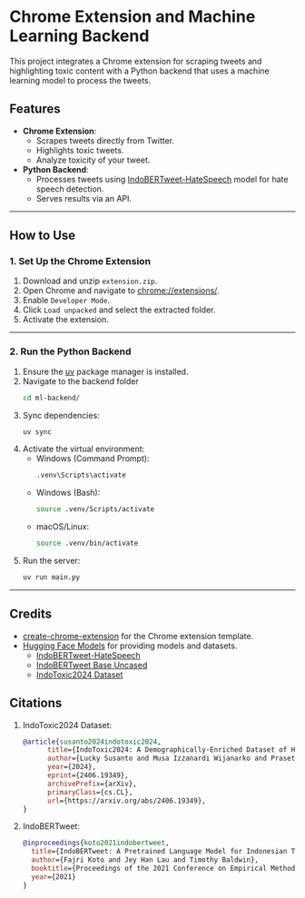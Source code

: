 # Chrome Extension and Machine Learning Backend

This project integrates a Chrome extension for scraping tweets and highlighting toxic content with a Python backend that uses a machine learning model to process the tweets.

## Features
- **Chrome Extension**:
  - Scrapes tweets directly from Twitter.
  - Highlights toxic tweets.
  - Analyze toxicity of your tweet.
- **Python Backend**:
  - Processes tweets using [IndoBERTweet-HateSpeech](https://huggingface.co/Exqrch/IndoBERTweet-HateSpeech) model for hate speech detection.
  - Serves results via an API.

---

## How to Use

### 1. Set Up the Chrome Extension

1. Download and unzip `extension.zip`.
2. Open Chrome and navigate to [chrome://extensions/](chrome://extensions/).
3. Enable `Developer Mode`.
4. Click `Load unpacked` and select the extracted folder.
5. Activate the extension.

---

### 2. Run the Python Backend

1. Ensure the [uv](https://docs.astral.sh/uv/) package manager is installed.
2. Navigate to the backend folder
    ```bash
    cd ml-backend/
    ```
3. Sync dependencies:
    ```bash
    uv sync
    ```
3. Activate the virtual environment:
    - Windows (Command Prompt):
      ```bash
      .venv\Scripts\activate
      ```
    - Windows (Bash):
      ```bash
      source .venv/Scripts/activate
      ```
    - macOS/Linux:
      ```bash
      source .venv/bin/activate
      ```
4. Run the server:
    ```bash
    uv run main.py
    ```

---

## Credits
- [create-chrome-extension](https://github.com/getvictor/create-chrome-extension) for the Chrome extension template.
- [Hugging Face Models](https://huggingface.co/) for providing models and datasets.
    - [IndoBERTweet-HateSpeech](https://huggingface.co/Exqrch/IndoBERTweet-HateSpeech)
    - [IndoBERTweet Base Uncased](https://huggingface.co/indolem/indobertweet-base-uncased)
    - [IndoToxic2024 Dataset](https://huggingface.co/datasets/Exqrch/IndoToxic2024)

## Citations

1. IndoToxic2024 Dataset:
    ```bibtex
    @article{susanto2024indotoxic2024,
          title={IndoToxic2024: A Demographically-Enriched Dataset of Hate Speech and Toxicity Types for Indonesian Language},
          author={Lucky Susanto and Musa Izzanardi Wijanarko and Prasetia Anugrah Pratama and Traci Hong and Ika Idris and Alham Fikri Aji and Derry Wijaya},
          year={2024},
          eprint={2406.19349},
          archivePrefix={arXiv},
          primaryClass={cs.CL},
          url={https://arxiv.org/abs/2406.19349},
    }
    ```

2. IndoBERTweet:
    ```bibtex
    @inproceedings{koto2021indobertweet,
      title={IndoBERTweet: A Pretrained Language Model for Indonesian Twitter with Effective Domain-Specific Vocabulary Initialization},
      author={Fajri Koto and Jey Han Lau and Timothy Baldwin},
      booktitle={Proceedings of the 2021 Conference on Empirical Methods in Natural Language Processing (EMNLP 2021)},
      year={2021}
    }
    ```
